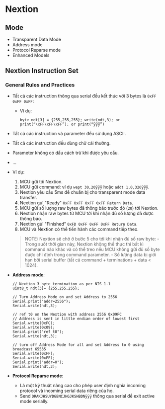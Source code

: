 
# Nextion

## Mode
- Transparent Data Mode
- Address mode
- Protocol Reparse mode
- Enhanced Models

## Nextion Instruction Set

### General Rules and Practices

- Tất cả các instruction thông qua serial đều kết thúc với 3 bytes là `0xFF 0xFF 0xFF`:
    - Ví dụ:
        ```
        byte ndt[3] = {255,255,255}; write(ndt,3); or print(“\xFF\xFF\xFF”); or print(“ÿÿÿ”)
        ```
- Tất cả các instruction và parameter đều sử dụng ASCII.
- Tất cả các instruction đều dùng chữ cái thường.
- Parameter không có dấu cách trừ khi được yêu cầu.
- ...

- Ví dụ:
    1. MCU gửi tới Nextion.
    2. MCU gửi command: ví dụ `wept 30,20ÿÿÿ` hoặc `addt 1,0,320ÿÿÿ`.
    3. Nextion yêu cầu 5ms để chuẩn bị cho transparent mode data transfer.
    4. Nextion gửi "Ready" `0xFF 0xFF 0xFF 0xFF Return Data`.
    5. MCU gửi số lượng raw bytes đã thông báo trước đó (`20`) tới Nextion.
    6. Nextion nhận raw bytes từ MCU tới khi nhận đủ số lượng đã được thông báo.
    7. Nextion gửi "Finished" `0xFD 0xFF 0xFF 0xFF Return Data`.
    8. MCU và Nextion có thể tiến hành các command tiếp theo.
    > NOTE: Nextion sẽ chờ ở bước 5 cho tới khi nhận đủ số raw byte:
        - Trong suốt thời gian này, Nextion không thể thực thi bất kì command nào khác và có thể treo nếu MCU không gửi đủ số byte được chỉ định trong command parameter.
        - Số lượng data bị giới hạn bởi serial buffer (tất cả command + terminations + data < 1024).

- **Address mode**:
    ```
    // Nextion 3 byte termination as per NIS 1.1
    uint8_t ndt[3]= {255,255,255};

    // Turn Address Mode on and set Address to 2556
    Serial.print("addr=2556");
    Serial.write(ndt,3);

    // ref t0 on the Nextion with address 2556 0x09FC
    // Address is sent in little endian order of lowest first
    Serial.write(0xFC);
    Serial.write(0x09);
    Serial.print("ref t0");
    Serial.write(ndt,3);

    // turn off Address Mode for all and set Address to 0 using broadcast 65535
    Serial.write(0xFF);
    Serial.write(0xFF);
    Serial.print("addr=0");
    Serial.write(ndt,3);
    ```

- **Protocol Reparse mode**:
    - Là một kỹ thuật nâng cao cho phép user định nghĩa incoming protocol và incoming serial data riêng của họ.
    - Send `DRAKJHSUYDGBNCJHGJKSHBDNÿÿÿ` thông qua serial để exit active mode serially.




